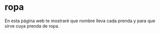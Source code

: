 # ropa
En esta página web te mostraré que nombre lleva cada prenda y para que sirve cuya prenda de ropa.
